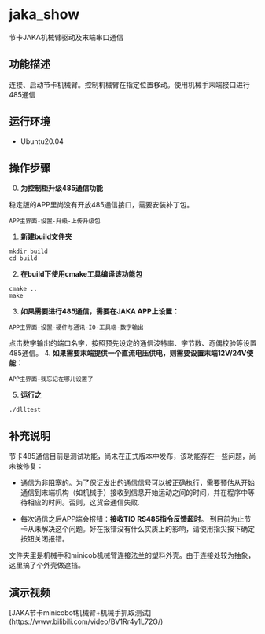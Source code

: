 # jaka_show
节卡JAKA机械臂驱动及末端串口通信

## 功能描述
连接、启动节卡机械臂。控制机械臂在指定位置移动。使用机械手末端接口进行485通信

## 运行环境
- Ubuntu20.04

## 操作步骤

0. **为控制柜升级485通信功能**

稳定版的APP里尚没有开放485通信接口，需要安装补丁包。

```
APP主界面-设置-升级-上传升级包
```
1. **新建build文件夹**

```
mkdir build
cd build
```
2. **在build下使用cmake工具编译该功能包**
 
```
cmake ..
make
```
3. **如果需要进行485通信，需要在JAKA APP上设置：**
 

```
APP主界面-设置-硬件与通讯-IO-工具端-数字输出
```

点击数字输出的端口名字，按照预先设定的通信波特率、字节数、奇偶校验等设置485通信。
4. **如果需要末端提供一个直流电压供电，则需要设置末端12V/24V使能：**


```
APP主界面-我忘记在哪儿设置了
```


5. **运行之**

```
./dlltest
```

## 补充说明

节卡485通信目前是测试功能，尚未在正式版本中发布，该功能存在一些问题，尚未被修复：

- 通信为非阻塞的。为了保证发出的通信信号可以被正确执行，需要预估从开始通信到末端机构（如机械手）接收到信息开始运动之间的时间，并在程序中等待相应的时间。否则，这货会通信失败.

- 每次通信之后APP端会报错：**接收TIO RS485指令反馈超时**。 到目前为止节卡从未解决这个问题。好在报错没有什么实质上的影响，请使用指尖按下确定按钮关闭报错。

文件夹里是机械手和minicob机械臂连接法兰的塑料外壳。由于连接处较为抽象，这里搞了个外壳做遮挡。

## 演示视频

<html>
[JAKA节卡minicobot机械臂+机械手抓取测试](https://www.bilibili.com/video/BV1Rr4y1L72G/)
</html>

